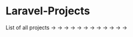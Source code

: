 # Laravel-Projects
List of all projects 
  -> 
  ->
  ->
  ->
  ->
  ->
  ->
  ->
  ->
  ->
  ->
  ->
